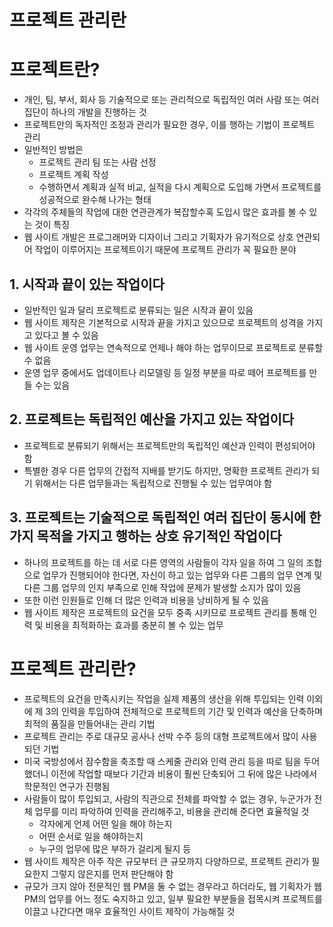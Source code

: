 # 프로젝트 관리란

# 프로젝트란?

- 개인, 팀, 부서, 회사 등 기술적으로 또는 관리적으로 독립적인 여러 사람 또는 여러 집단이 하나의 개발을 진행하는 것
- 프로젝트만의 독자적인 조정과 관리가 필요한 경우, 이를 행하는 기법이 프로젝트 관리
- 일반적인 방법은
    - 프로젝트 관리 팀 또는 사람 선정
    - 프로젝트 계획 작성
    - 수행하면서 계획과 실적 비교, 실적을 다시 계획으로 도입해 가면서 프로젝트를 성공적으로 완수해 나가는 형태
- 각각의 주체들의 작업에 대한 연관관계가 복잡할수혹 도입시 많은 효과를 볼 수 있는 것이 특징
- 웹 사이트 개발은 프로그래머와 디자이너 그리고 기획자가 유기적으로 상호 연관되어 작업이 이루어지는 프로젝트이기 때문에 프로젝트 관리가 꼭 필요한 분야

## 1. 시작과 끝이 있는 작업이다

- 일반적인 일과 달리 프로젝트로 분류되는 일은 시작과 끝이 있음
- 웹 사이트 제작은 기본적으로 시작과 끝을 가지고 있으므로 프로젝트의 성격을 가지고 있다고 볼 수 있음
- 웹 사이트 운영 업무는 연속적으로 언제나 해야 하는 업무이므로 프로젝트로 분류할 수 없음
- 운영 업무 중에서도 업데이트나 리모델링 등 일정 부분을 따로 떼어 프로젝트를 만들 수는 있음

## 2. 프로젝트는 독립적인 예산을 가지고 있는 작업이다

- 프로젝트로 분류되기 위해서는 프로젝트만의 독립적인 예산과 인력이 편성되어야 함
- 특별한 경우 다른 업무의 간접적 지배를 받기도 하지만, 명확한 프로젝트 관리가 되기 위해서는 다른 업무들과는 독립적으로 진행될 수 있는 업무여야 함

## 3. 프로젝트는 기술적으로 독립적인 여러 집단이 동시에 한 가지 목적을 가지고 행하는 상호 유기적인 작업이다

- 하나의 프로젝트를 하는 데 서로 다른 영역의 사람들이 각자 일을 하여 그 일의 조합으로 업무가 진행되어야 한다면, 자신이 하고 있는 업무와 다른 그룹의 업무 연계 및 다른 그룹 업무의 인지 부족으로 인해 작업에 문제가 발생할 소지가 많이 있음
- 또한 이런 인원들로 인해 더 많은 인력과 비용을 낭비하게 될 수 있음
- 웹 사이트 제작은 프로젝트의 요건을 모두 중족 시키므로 프로젝트 관리를 통해 인력 및 비용을 최적화하는 효과를 충분히 볼 수 있는 업무

# 프로젝트 관리란?

- 프로젝트의 요건을 만족시키는 작업을 실제 제품의 생산을 위해 투입되는 인력 이외에 제 3의 인력을 투입하여 전체적으로 프로젝트의 기간 및 인력과 예산을 단축하며 최적의 품질을 만들어내는 관리 기법
- 프로젝트 관리는 주로 대규모 공사나 선박 수주 등의 대형 프로젝트에서 많이 사용되던 기법
- 미국 국방성에서 잠수함을 축조할 때 스케줄 관리와 인력 관리 등을 따로 팀을 두어 했더니 이전에 작업할 때보다 기간과 비용이 훨씬 단축되어 그 뒤에 많은 나라에서 학문적인 연구가 진행됨
- 사람들이 많이 투입되고, 사람의 직관으로 전체를 파악할 수 없는 경우, 누군가가 전체 업무를 미리 파악하여 인력을 관리해주고, 비용을 관리해 준다면 효율적일 것
    - 각자에게 언제 어떤 일을 해야 하는지
    - 어떤 순서로 일을 해야하는지
    - 누구의 업무에 많은 부하가 걸리게 될지 등
- 웹 사이트 제작은 아주 작은 규모부터 큰 규모까지 다양하므로, 프로젝트 관리가 필요한지 그렇지 않은지를 먼저 판단해야 함
- 규모가 크지 않아 전문적인 웹 PM을 둘 수 없는 경우라고 하더라도, 웹 기획자가 웹 PM의 업무를 어느 정도 숙지하고 있고, 일부 필요한 부분들을 접목시켜 프로젝트를 이끌고 나간다면 매우 효율적인 사이트 제작이 가능해질 것